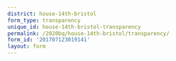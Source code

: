 ```yaml
---
district: house-14th-bristol
form_type: transparency
unique_id: house-14th-bristol-transparency
permalink: /2020bq/house-14th-bristol/transparency/
form_id: '201707123019141'
layout: form
---
```

